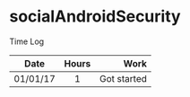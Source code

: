# socialAndroidSecurity

Time Log

| Date | Hours | Work |
| ---- |:-----:| ----:|
| 01/01/17 | 1 | Got started |
